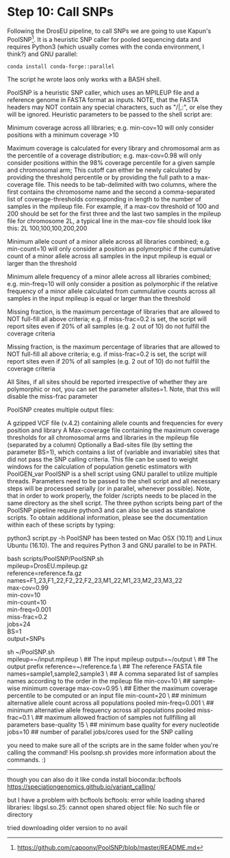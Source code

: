 # Step 10: Call SNPs 

Following the DrosEU pipeline, to call SNPs we are going to use Kapun's PoolSNP[^1]. It is a heuristic SNP caller for pooled sequencing data and requires Python3 (which usually comes with the conda environment, I think?) and GNU parallel:

`conda install conda-forge::parallel`

The script he wrote laos only works with a BASH shell.

PoolSNP is a heuristic SNP caller, which uses an MPILEUP file and a reference genome in FASTA format as inputs. NOTE, that the FASTA headers may NOT contain any special characters, such as "/|,:", or else they will be ignored. Heuristic parameters to be passed to the shell script are:

Minimum coverage across all libraries; e.g. min-cov=10 will only consider positions with a minimum coverage >10

Maximum coverage is calculated for every library and chromosomal arm as the percentile of a coverage distribution; e.g. max-cov=0.98 will only consider positions within the 98% coverage percentile for a given sample and chromosomal arm; This cutoff can either be newly calculated by providing the threshold percentile or by providing the full path to a max-coverage file. This needs to be tab-delimited with two columns, where the first contains the chromosome name and the second a comma-separated list of coverage-thresholds corresponding in length to the number of samples in the mpileup file. For example, if a max-cov threshold of 100 and 200 should be set for the first three and the last two samples in the mpileup file for chromosome 2L, a typical line in the max-cov file should look like this: 2L 100,100,100,200,200

Minimum allele count of a minor allele across all libraries combined; e.g. min-count=10 will only consider a position as polymorphic if the cumulative count of a minor allele across all samples in the input mpileup is equal or larger than the threshold

Minimum allele frequency of a minor allele across all libraries combined; e.g. min-freq=10 will only consider a position as polymorphic if the relative frequency of a minor allele calculated from cummulative counts across all samples in the input mpileup is equal or larger than the threshold

Missing fraction, is the maximum percentage of libraries that are allowed to NOT full-fill all above criteria; e.g. if miss-frac=0.2 is set, the script will report sites even if 20% of all samples (e.g. 2 out of 10) do not fulfill the coverage criteria

Missing fraction, is the maximum percentage of libraries that are allowed to NOT full-fill all above criteria; e.g. if miss-frac=0.2 is set, the script will report sites even if 20% of all samples (e.g. 2 out of 10) do not fulfill the coverage criteria

All Sites, if all sites should be reported irrespective of whether they are polymorphic or not, you can set the parameter allsites=1. Note, that this will disable the miss-frac parameter

PoolSNP creates multiple output files:

A gzipped VCF file (v.4.2) containing allele counts and frequencies for every position and library
A Max-coverage file containing the maximum coverage thresholds for all chromosomal arms and libraries in the mpileup file (separated by a column)
Optionally a Bad-sites file (by setting the parameter BS=1), which contains a list of (variable and invariable) sites that did not pass the SNP calling criteria. This file can be used to weight windows for the calculation of population genetic estimators with PoolGEN_var
PoolSNP is a shell script using GNU parallel to utilize multiple threads. Parameters need to be passed to the shell script and all necessary steps will be processed serially (or in parallel, whenever possible). Note, that in order to work properly, the folder /scripts needs to be placed in the same directory as the shell script. The three python scripts being part of the PoolSNP pipeline require python3 and can also be used as standalone scripts. To obtain additional information, please see the documentation within each of these scripts by typing:

python3 script.py -h
PoolSNP has been tested on Mac OSX (10.11) and Linux Ubuntu (16.10). The  and requires Python 3 and GNU parallel to be in PATH.


bash scripts/PoolSNP/PoolSNP.sh \
mpileup=DrosEU.mpileup.gz \
reference=reference.fa.gz \
names=F1_23,F1_22,F2_22,F2_23,M1_22,M1_23,M2_23,M3_22\
max-cov=0.99 \
min-cov=10 \
min-count=10 \
min-freq=0.001 \
miss-frac=0.2 \
jobs=24 \
BS=1 \
output=SNPs


sh ~/PoolSNP.sh \
  mpileup=~/input.mpileup \       ## The input mpileup
output=~/output \               ## The output prefix
reference=~/reference.fa \      ## The reference FASTA file
names=sample1,sample2,sample3 \ ## A comma separated list of samples names according to the order in the mpileup file
min-cov=10 \                    ## sample-wise minimum coverage
max-cov=0.95 \                   ## Either the maximum coverage percentile to be computed or an input file
min-count=20 \                  ## minimum alternative allele count across all populations pooled
min-freq=0.001 \                ## minimum alternative allele frequency across all populations pooled
miss-frac=0.1 \                 ## maximum allowed fraction of samples not fullfilling all parameters
base-quality 15 \               ## minimum base quality for every nucleotide
jobs=10                         ## number of parallel jobs/cores used for the SNP calling

you need to make sure all of the scripts are in the same folder when you're calling the command! 
His poolsnp.sh provides more information about the commands. :) 

-----
though you can also do it like
conda install bioconda::bcftools
https://speciationgenomics.github.io/variant_calling/

but I have a problem with bcftools
bcftools: error while loading shared libraries: libgsl.so.25: cannot open shared object file: No such file or directory

tried downloading older version to no avail 


[^1]: <https://github.com/capoony/PoolSNP/blob/master/README.md>
